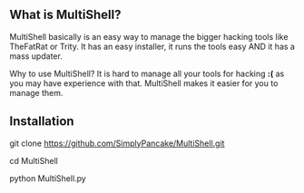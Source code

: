 ## What is MultiShell?
MultiShell basically is an easy way to manage the bigger hacking tools like TheFatRat or Trity. It has an easy installer, it runs the tools easy AND it has a mass updater.

Why to use MultiShell? It is hard to manage all your tools for hacking **:(** as you may have experience with that. MultiShell makes it easier for you to manage them.

## Installation

git clone https://github.com/SimplyPancake/MultiShell.git

cd MultiShell

python MultiShell.py
